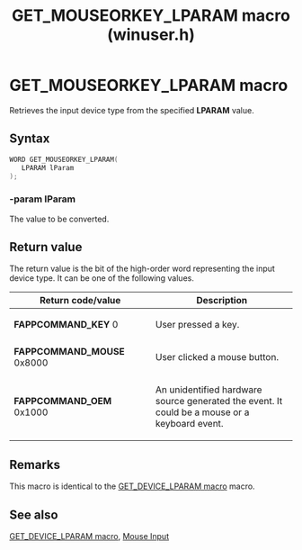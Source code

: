 ﻿---
UID: NF:winuser.GET_MOUSEORKEY_LPARAM
title: GET_MOUSEORKEY_LPARAM macro (winuser.h)
description: Retrieves the input device type from the specified LPARAM value.
helpviewer_keywords: ["GET_MOUSEORKEY_LPARAM","GET_MOUSEORKEY_LPARAM macro [Keyboard and Mouse Input]","_win32_GET_MOUSEORKEY_LPARAM","_win32_get_mouseorkey_lparam_cpp","inputdev.get_mouseorkey_lparam","winui._win32_get_mouseorkey_lparam","winuser/GET_MOUSEORKEY_LPARAM"]
tech.root: inputdev
ms.date: 06/23/2023
ms.keywords: GET_MOUSEORKEY_LPARAM, GET_MOUSEORKEY_LPARAM macro [Keyboard and Mouse Input], _win32_GET_MOUSEORKEY_LPARAM, _win32_get_mouseorkey_lparam_cpp, inputdev.get_mouseorkey_lparam, winui._win32_get_mouseorkey_lparam, winuser/GET_MOUSEORKEY_LPARAM
req.header: winuser.h
req.include-header: Windows.h
req.target-type: Windows
req.target-min-winverclnt: Windows 2000 Professional [desktop apps only]
req.target-min-winversvr: Windows 2000 Server [desktop apps only]
req.kmdf-ver: 
req.umdf-ver: 
req.ddi-compliance: 
req.unicode-ansi: 
req.idl: 
req.max-support: 
req.namespace: 
req.assembly: 
req.type-library: 
req.lib: 
req.dll: 
req.irql: 
targetos: Windows
req.typenames: 
req.redist: 
ms.custom: 19H1
f1_keywords:
 - GET_MOUSEORKEY_LPARAM
 - winuser/GET_MOUSEORKEY_LPARAM
dev_langs:
 - c++
topic_type:
 - APIRef
 - kbSyntax
api_type:
 - HeaderDef
api_location:
 - Winuser.h
api_name:
 - GET_MOUSEORKEY_LPARAM
---

# GET_MOUSEORKEY_LPARAM macro

Retrieves the input device type from the specified **LPARAM** value.

## Syntax

``` c++
WORD GET_MOUSEORKEY_LPARAM(
   LPARAM lParam
);
```

### -param lParam

The value to be converted.

## Return value

The return value is the bit of the high-order word representing the input device type. It can be one of the following values.

<table>
<colgroup>
<col style="width: 50%" />
<col style="width: 50%" />
</colgroup>
<thead>
<tr class="header">
<th>Return code/value</th>
<th>Description</th>
</tr>
</thead>
<tbody>
<tr class="odd">
<td><strong>FAPPCOMMAND_KEY</strong>
0</td>
<td><p>User pressed a key.</p></td>
</tr>
<tr class="even">
<td><strong>FAPPCOMMAND_MOUSE</strong>
0x8000</td>
<td><p>User clicked a mouse button.</p></td>
</tr>
<tr class="odd">
<td><strong>FAPPCOMMAND_OEM</strong>
0x1000</td>
<td><p>An unidentified hardware source generated the event. It could be a mouse or a keyboard event.</p></td>
</tr>
</tbody>
</table>

## Remarks

This macro is identical to the [GET_DEVICE_LPARAM macro](nf-winuser-get_device_lparam.md) macro.

## See also

[GET_DEVICE_LPARAM macro](nf-winuser-get_device_lparam.md), [Mouse Input](/windows/win32/inputdev/mouse-input)
